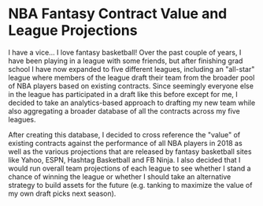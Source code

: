 # NBA Fantasy Contract Value and League Projections

I have a vice... I love fantasy basketball! Over the past couple of years, I have been playing in a league with some friends, but after finishing grad school I have now expanded to five different leagues, including an "all-star" league where members of the league draft their team from the broader pool of NBA players based on existing contracts. Since seemingly everyone else in the league has participated in a draft like this before except for me, I decided to take an analytics-based approach to drafting my new team while also aggregating a broader database of all the contracts across my five leagues. 

After creating this database, I decided to cross reference the "value" of existing contracts against the performance of all NBA players in 2018 as well as the various projections that are released by fantasy basketball sites like Yahoo, ESPN, Hashtag Basketball and FB Ninja. I also decided that I would run overall team projections of each league to see whether I stand a chance of winning the league or whether I should take an alternative strategy to build assets for the future (e.g. tanking to maximize the value of my own draft picks next season).      
